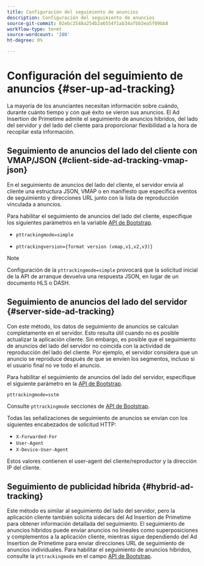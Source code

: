 ```yaml
---
title: Configuración del seguimiento de anuncios
description: Configuración del seguimiento de anuncios
source-git-commit: 02ebc3548a254b2a6554f1ab34afbb3ea5f09bb8
workflow-type: tm+mt
source-wordcount: '280'
ht-degree: 0%

---
```


# Configuración del seguimiento de anuncios {#ser-up-ad-tracking}

La mayoría de los anunciantes necesitan información sobre cuándo, durante cuánto tiempo y con qué éxito se vieron sus anuncios. El Ad Insertion de Primetime admite el seguimiento de anuncios híbridos, del lado del servidor y del lado del cliente para proporcionar flexibilidad a la hora de recopilar esta información.

## Seguimiento de anuncios del lado del cliente con VMAP/JSON {#client-side-ad-tracking-vmap-json}

En el seguimiento de anuncios del lado del cliente, el servidor envía al cliente una estructura JSON, VMAP o en manifiesto que especifica eventos de seguimiento y direcciones URL junto con la lista de reproducción vinculada a anuncios.

Para habilitar el seguimiento de anuncios del lado del cliente, especifique los siguientes parámetros en la variable [API de Bootstrap](/help/primetime-ad-insertion/technical-reference/bootstrap-api.md).

* `pttrackingmode=simple`

* `pttrackingversion={format version (vmap,v1,v2,v3)}`

>[!NOTE]
>
>Configuración de la `pttrackingmode=simple` provocará que la solicitud inicial de la API de arranque devuelva una respuesta JSON, en lugar de un documento HLS o DASH.

<!-- **Daniel to check. The specified file in this statement does not exist.** 
More information about `pttrackingmode`, `pttrackingversion` formats, can be found in [API Reference: Manifest server query parameters](manifest-server-query-parameters.md). -->

<!--Show examples of how to request a sidecar] -->

## Seguimiento de anuncios del lado del servidor {#server-side-ad-tracking}

Con este método, los datos de seguimiento de anuncios se calculan completamente en el servidor. Esto resulta útil cuando no es posible actualizar la aplicación cliente. Sin embargo, es posible que el seguimiento de anuncios del lado del servidor no coincida con la actividad de reproducción del lado del cliente. Por ejemplo, el servidor considera que un anuncio se reproduce después de que se envíen los segmentos, incluso si el usuario final no ve todo el anuncio.

Para habilitar el seguimiento de anuncios del lado del servidor, especifique el siguiente parámetro en la [API de Bootstrap](/help/primetime-ad-insertion/technical-reference/bootstrap-api.md).

`pttrackingmode=sstm`

Consulte `pttrackingmode` secciones de [API de Bootstrap](/help/primetime-ad-insertion/technical-reference/bootstrap-api.md).

Todas las señalizaciones de seguimiento de anuncios se envían con los siguientes encabezados de solicitud HTTP:

* `X-Forwarded-For`
* `User-Agent`
* `X-Device-User-Agent`

Estos valores contienen el user-agent del cliente/reproductor y la dirección IP del cliente.

## Seguimiento de publicidad híbrida {#hybrid-ad-tracking}

Este método es similar al seguimiento del lado del servidor, pero la aplicación cliente también solicita sidecars del Ad Insertion de Primetime para obtener información detallada del seguimiento. El seguimiento de anuncios híbridos puede enviar anuncios no lineales como superposiciones y complementos a la aplicación cliente, mientras sigue dependiendo del Ad Insertion de Primetime para enviar direcciones URL de seguimiento de anuncios individuales.
Para habilitar el seguimiento de anuncios híbridos, consulte la `pttrackingmode` en el campo [API de Bootstrap](/help/primetime-ad-insertion/technical-reference/bootstrap-api.md).
